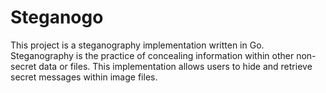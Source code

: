 # Steganogo

This project is a steganography implementation written in Go. Steganography is the practice of concealing information within other non-secret data or files. This implementation allows users to hide and retrieve secret messages within image files.